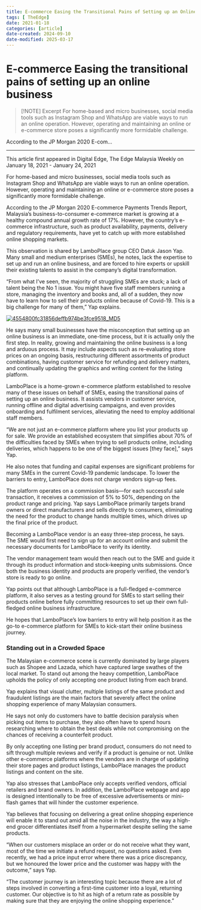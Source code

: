 ```yaml
---
title: E-commerce Easing the Transitional Pains of Setting up an Online Business
tags: [ TheEdge]
date: 2021-01-18
categories: [article]
date-created: 2024-09-10
date-modified: 2025-03-17
---
```


# E-commerce Easing the transitional pains of setting up an online business

> [!NOTE] Excerpt
> For home-based and micro businesses, social media tools such as Instagram Shop and WhatsApp are viable ways to run an online operation. However, operating and maintaining an online or e-commerce store poses a significantly more formidable challenge.

According to the JP Morgan 2020 E-com…

---

This article first appeared in Digital Edge, The Edge Malaysia Weekly on January 18, 2021 - January 24, 2021

For home-based and micro businesses, social media tools such as Instagram Shop and WhatsApp are viable ways to run an online operation. However, operating and maintaining an online or e-commerce store poses a significantly more formidable challenge.

According to the JP Morgan 2020 E-commerce Payments Trends Report, Malaysia’s business-to-consumer e-commerce market is growing at a healthy compound annual growth rate of 17%. However, the country’s e-commerce infrastructure, such as product availability, payments, delivery and regulatory requirements, have yet to catch up with more established online shopping markets.

This observation is shared by LamboPlace group CEO Datuk Jason Yap. Many small and medium enterprises (SMEs), he notes, lack the expertise to set up and run an online business, and are forced to hire experts or upskill their existing talents to assist in the company’s digital transformation.

“From what I’ve seen, the majority of struggling SMEs are stuck; a lack of talent being the No 1 issue. You might have five staff members running a store, managing the inventory and books and, all of a sudden, they now have to learn how to sell their products online because of Covid-19. This is a big challenge for many of them,” Yap explains.

[![4554800fc31856deffb974be3fce9518_MD5](/media/4554800fc31856deffb974be3fce9518_MD5.jpg)](https://assets.theedgemarkets.com/pictures/DE11-business-tem1353_theedgemarkets.jpg)

He says many small businesses have the misconception that setting up an online business is an immediate, one-time process, but it is actually only the first step. In reality, growing and maintaining the online business is a long and arduous process. It may include aspects such as re-evaluating store prices on an ongoing basis, restructuring different assortments of product combinations, having customer service for refunding and delivery matters, and continually updating the graphics and writing content for the listing platform.

LamboPlace is a home-grown e-commerce platform established to resolve many of these issues on behalf of SMEs, easing the transitional pains of setting up an online business. It assists vendors in customer service, running offline and digital advertising campaigns, and even provides onboarding and fulfilment services, alleviating the need to employ additional staff members.

“We are not just an e-commerce platform where you list your products up for sale. We provide an established ecosystem that simplifies about 70% of the difficulties faced by SMEs when trying to sell products online, including deliveries, which happens to be one of the biggest issues \[they face\],” says Yap.

He also notes that funding and capital expenses are significant problems for many SMEs in the current Covid-19 pandemic landscape. To lower the barriers to entry, LamboPlace does not charge vendors sign-up fees.

The platform operates on a commission basis—for each successful sale transaction, it receives a commission of 5% to 50%, depending on the product range and pricing. Yap says LamboPlace primarily targets brand owners or direct manufacturers and sells directly to consumers, eliminating the need for the product to change hands multiple times, which drives up the final price of the product.

Becoming a LamboPlace vendor is an easy three-step process, he says. The SME would first need to sign up for an account online and submit the necessary documents for LamboPlace to verify its identity.

The vendor management team would then reach out to the SME and guide it through its product information and stock-keeping units submissions. Once both the business identity and products are properly verified, the vendor’s store is ready to go online.

Yap points out that although LamboPlace is a full-fledged e-commerce platform, it also serves as a testing ground for SMEs to start selling their products online before fully committing resources to set up their own full-fledged online business infrastructure.

He hopes that LamboPlace’s low barriers to entry will help position it as the go-to e-commerce platform for SMEs to kick-start their online business journey.

### Standing out in a Crowded Space

The Malaysian e-commerce scene is currently dominated by large players such as Shopee and Lazada, which have captured large swathes of the local market. To stand out among the heavy competition, LamboPlace upholds the policy of only accepting one product listing from each brand.

Yap explains that visual clutter, multiple listings of the same product and fraudulent listings are the main factors that severely affect the online shopping experience of many Malaysian consumers.

He says not only do customers have to battle decision paralysis when picking out items to purchase, they also often have to spend hours researching where to obtain the best deals while not compromising on the chances of receiving a counterfeit product.

By only accepting one listing per brand product, consumers do not need to sift through multiple reviews and verify if a product is genuine or not. Unlike other e-commerce platforms where the vendors are in charge of updating their store pages and product listings, LamboPlace manages the product listings and content on the site.

Yap also stresses that LamboPlace only accepts verified vendors, official retailers and brand owners. In addition, the LamboPlace webpage and app is designed intentionally to be free of excessive advertisements or mini-flash games that will hinder the customer experience.

Yap believes that focusing on delivering a great online shopping experience will enable it to stand out amid all the noise in the industry, the way a high-end grocer differentiates itself from a hypermarket despite selling the same products.

“When our customers misplace an order or do not receive what they want, most of the time we initiate a refund request, no questions asked. Even recently, we had a price input error where there was a price discrepancy, but we honoured the lower price and the customer was happy with the outcome,” says Yap.

“The customer journey is an interesting topic because there are a lot of steps involved in converting a first-time customer into a loyal, returning customer. Our objective is to hit as high of a return rate as possible by making sure that they are enjoying the online shopping experience.”
